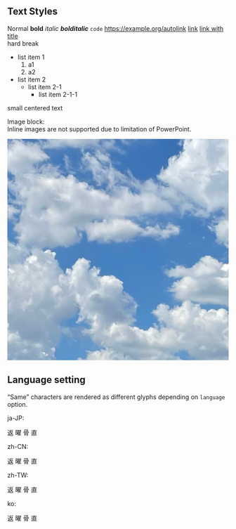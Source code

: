 ## Text Styles

<?plotance rows: 1:1:64px:64px ?>

<?plotance body_font_scale: 0.6 ?>

Normal **bold** _italic_ **_bolditalic_** `code` <https://example.org/autolink>
[link](https://example.org)
[link with title](https://example.org/link_with_title "foo")\
hard break

- list item 1
  1. a1
  2. a2
- list item 2
  - list item 2-1
    - list item 2-1-1

<?plotance
  body_font_scale: 0.3
  body_horizontal_align: center
  body_vertical_align: center
?>

small centered text

<?plotance columns: 1:1 ?>

<?plotance
 body_font_scale: 0.6
 body_horizontal_align: right
?>

Image block:\
Inline images are not supported due to limitation of PowerPoint.

<?plotance body_horizontal_align: left ?>

![Sky Clouds](image.jpg)

## Language setting

<?plotance rows: 2:1:1:1:1 ?>

“Same” characters are rendered as different glyphs depending on `language`
option.

<?plotance columns: 200px:1 ?>

<?plotance language: ja-JP ?>

ja-JP:

返 曜 骨 直

<?plotance language: zh-CN ?>

zh-CN:

返 曜 骨 直

<?plotance language: zh-TW ?>

zh-TW:

返 曜 骨 直

<?plotance language: ko ?>

ko:

返 曜 骨 直
